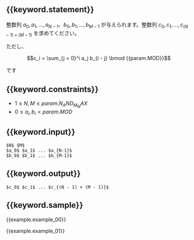 ## {{keyword.statement}}
整数列 $a_0, a_1, ..., a_{N - 1}$、$b_0, b_1, ..., b_{M - 1}$ が与えられます。整数列 $c_0, c_1, ..., c_{(N - 1) + (M - 1)}$ を求めてください。

ただし、

$$c_i = \sum_{j = 0}^i a_j b_{i - j} \bmod {{param.MOD}}$$

です

## {{keyword.constraints}}

- $1 \leq N, M \leq {{param.N_AND_M_MAX}}$
- $0 \leq a_i, b_i < {{param.MOD}}$

## {{keyword.input}}

```
$N$ $M$
$a_0$ $a_1$ ... $a_{N-1}$
$b_0$ $b_1$ ... $b_{M-1}$
```

## {{keyword.output}}

```
$c_0$ $c_1$ ... $c_{(N - 1) + (M - 1)}$
```

## {{keyword.sample}}

{{example.example_00}}

{{example.example_01}}
